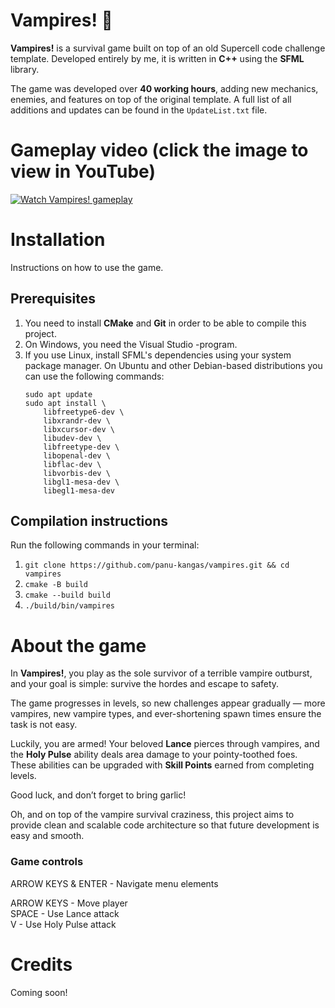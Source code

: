# Vampires! 🧛

**Vampires!** is a survival game built on top of an old Supercell code challenge template. Developed entirely by me, it is written in **C++** using the **SFML** library.  


The game was developed over **40 working hours**, adding new mechanics, enemies, and features on top of the original template. A full list of all additions and updates can be found in the `UpdateList.txt` file.

# Gameplay video (click the image to view in YouTube)

[![Watch Vampires! gameplay](https://img.youtube.com/vi/y2wVuEMDLFQ/maxresdefault.jpg)](https://youtu.be/y2wVuEMDLFQ)

# Installation

Instructions on how to use the game.

## Prerequisites

1. You need to install **CMake** and **Git** in order to be able to compile this project.  
2. On Windows, you need the Visual Studio -program.  
3. If you use Linux, install SFML's dependencies using your system package manager. On Ubuntu and other Debian-based distributions you can use the following commands:
    ```
    sudo apt update
    sudo apt install \
        libfreetype6-dev \
        libxrandr-dev \
        libxcursor-dev \
        libudev-dev \
        libfreetype-dev \
        libopenal-dev \
        libflac-dev \
        libvorbis-dev \
        libgl1-mesa-dev \
        libegl1-mesa-dev
    ```

## Compilation instructions

Run the following commands in your terminal:

1. ```git clone https://github.com/panu-kangas/vampires.git && cd vampires```  
2. ```cmake -B build```  
3. ```cmake --build build```
4. ```./build/bin/vampires```

# About the game

In **Vampires!**, you play as the sole survivor of a terrible vampire outburst, and your goal is simple: survive the hordes and escape to safety.  

The game progresses in levels, so new challenges appear gradually — more vampires, new vampire types, and ever-shortening spawn times ensure the task is not easy.  

Luckily, you are armed! Your beloved **Lance** pierces through vampires, and the **Holy Pulse** ability deals area damage to your pointy-toothed foes. These abilities can be upgraded with **Skill Points** earned from completing levels.  

Good luck, and don’t forget to bring garlic!

Oh, and on top of the vampire survival craziness, this project aims to provide clean and scalable code architecture so that future development is easy and smooth.  

### Game controls

ARROW KEYS & ENTER - Navigate menu elements  

ARROW KEYS - Move player  
SPACE - Use Lance attack  
V - Use Holy Pulse attack  

# Credits

Coming soon! 
